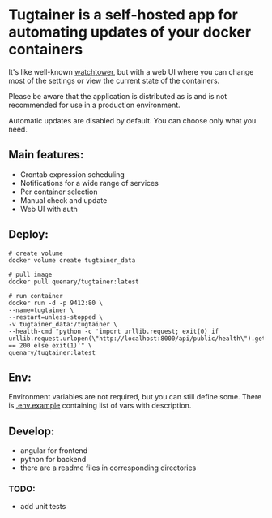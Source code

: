 # Tugtainer is a self-hosted app for automating updates of your docker containers

It's like well-known [watchtower](https://github.com/containrrr/watchtower), but with a web UI where you can change most of the settings or view the current state of the containers.

Please be aware that the application is distributed as is and is not recommended for use in a production environment.

Automatic updates are disabled by default. You can choose only what you need.

## Main features:
- Crontab expression scheduling
- Notifications for a wide range of services
- Per container selection
- Manual check and update
- Web UI with auth

## Deploy:
```
# create volume
docker volume create tugtainer_data

# pull image
docker pull quenary/tugtainer:latest

# run container
docker run -d -p 9412:80 \
--name=tugtainer \
--restart=unless-stopped \
-v tugtainer_data:/tugtainer \
--health-cmd "python -c 'import urllib.request; exit(0) if urllib.request.urlopen(\"http://localhost:8000/api/public/health\").getcode() == 200 else exit(1)'" \
quenary/tugtainer:latest
```

## Env:
Environment variables are not required, but you can still define some. There is [.env.example](/.env.example) containing list of vars with description.

## Develop:
- angular for frontend
- python for backend
- there are a readme files in corresponding directories

### TODO:
- add unit tests
